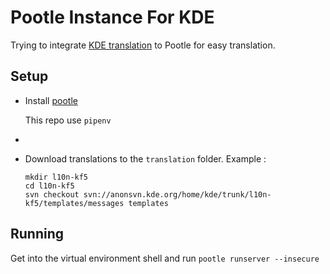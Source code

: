 # Pootle Instance For KDE

Trying to integrate [KDE translation](https://l10n.kde.org) to Pootle for easy translation.

## Setup

* Install [pootle](http://docs.translatehouse.org/projects/pootle/en/stable-2.8.x/server/installation.html)

  This repo use `pipenv`
* 
* Download translations to the `translation` folder. Example :
  ```
  mkdir l10n-kf5
  cd l10n-kf5
  svn checkout svn://anonsvn.kde.org/home/kde/trunk/l10n-kf5/templates/messages templates
  ```


## Running

Get into the virtual environment shell and run `pootle runserver --insecure`